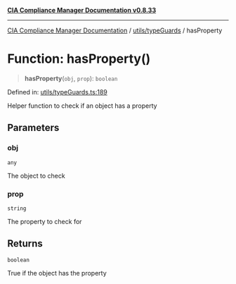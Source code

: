 [**CIA Compliance Manager Documentation v0.8.33**](../../../README.md)

***

[CIA Compliance Manager Documentation](../../../modules.md) / [utils/typeGuards](../README.md) / hasProperty

# Function: hasProperty()

> **hasProperty**(`obj`, `prop`): `boolean`

Defined in: [utils/typeGuards.ts:189](https://github.com/Hack23/cia-compliance-manager/blob/1f4f2c51bc48d917eff1eb43881cee05d381f406/src/utils/typeGuards.ts#L189)

Helper function to check if an object has a property

## Parameters

### obj

`any`

The object to check

### prop

`string`

The property to check for

## Returns

`boolean`

True if the object has the property
